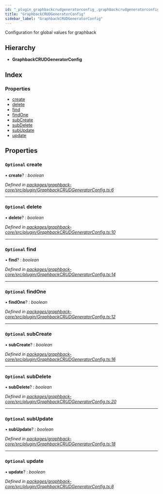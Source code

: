 ```yaml
---
id: "_plugin_graphbackcrudgeneratorconfig_.graphbackcrudgeneratorconfig"
title: "GraphbackCRUDGeneratorConfig"
sidebar_label: "GraphbackCRUDGeneratorConfig"
---
```


Configuration for global values for graphback

## Hierarchy

* **GraphbackCRUDGeneratorConfig**

## Index

### Properties

* [create](_plugin_graphbackcrudgeneratorconfig_.graphbackcrudgeneratorconfig.md#optional-create)
* [delete](_plugin_graphbackcrudgeneratorconfig_.graphbackcrudgeneratorconfig.md#optional-delete)
* [find](_plugin_graphbackcrudgeneratorconfig_.graphbackcrudgeneratorconfig.md#optional-find)
* [findOne](_plugin_graphbackcrudgeneratorconfig_.graphbackcrudgeneratorconfig.md#optional-findone)
* [subCreate](_plugin_graphbackcrudgeneratorconfig_.graphbackcrudgeneratorconfig.md#optional-subcreate)
* [subDelete](_plugin_graphbackcrudgeneratorconfig_.graphbackcrudgeneratorconfig.md#optional-subdelete)
* [subUpdate](_plugin_graphbackcrudgeneratorconfig_.graphbackcrudgeneratorconfig.md#optional-subupdate)
* [update](_plugin_graphbackcrudgeneratorconfig_.graphbackcrudgeneratorconfig.md#optional-update)

## Properties

### `Optional` create

• **create**? : *boolean*

*Defined in [packages/graphback-core/src/plugin/GraphbackCRUDGeneratorConfig.ts:6](https://github.com/aerogear/graphback/blob/b39280e7/packages/graphback-core/src/plugin/GraphbackCRUDGeneratorConfig.ts#L6)*

___

### `Optional` delete

• **delete**? : *boolean*

*Defined in [packages/graphback-core/src/plugin/GraphbackCRUDGeneratorConfig.ts:10](https://github.com/aerogear/graphback/blob/b39280e7/packages/graphback-core/src/plugin/GraphbackCRUDGeneratorConfig.ts#L10)*

___

### `Optional` find

• **find**? : *boolean*

*Defined in [packages/graphback-core/src/plugin/GraphbackCRUDGeneratorConfig.ts:14](https://github.com/aerogear/graphback/blob/b39280e7/packages/graphback-core/src/plugin/GraphbackCRUDGeneratorConfig.ts#L14)*

___

### `Optional` findOne

• **findOne**? : *boolean*

*Defined in [packages/graphback-core/src/plugin/GraphbackCRUDGeneratorConfig.ts:12](https://github.com/aerogear/graphback/blob/b39280e7/packages/graphback-core/src/plugin/GraphbackCRUDGeneratorConfig.ts#L12)*

___

### `Optional` subCreate

• **subCreate**? : *boolean*

*Defined in [packages/graphback-core/src/plugin/GraphbackCRUDGeneratorConfig.ts:16](https://github.com/aerogear/graphback/blob/b39280e7/packages/graphback-core/src/plugin/GraphbackCRUDGeneratorConfig.ts#L16)*

___

### `Optional` subDelete

• **subDelete**? : *boolean*

*Defined in [packages/graphback-core/src/plugin/GraphbackCRUDGeneratorConfig.ts:20](https://github.com/aerogear/graphback/blob/b39280e7/packages/graphback-core/src/plugin/GraphbackCRUDGeneratorConfig.ts#L20)*

___

### `Optional` subUpdate

• **subUpdate**? : *boolean*

*Defined in [packages/graphback-core/src/plugin/GraphbackCRUDGeneratorConfig.ts:18](https://github.com/aerogear/graphback/blob/b39280e7/packages/graphback-core/src/plugin/GraphbackCRUDGeneratorConfig.ts#L18)*

___

### `Optional` update

• **update**? : *boolean*

*Defined in [packages/graphback-core/src/plugin/GraphbackCRUDGeneratorConfig.ts:8](https://github.com/aerogear/graphback/blob/b39280e7/packages/graphback-core/src/plugin/GraphbackCRUDGeneratorConfig.ts#L8)*
